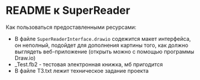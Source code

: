 # README к SuperReader

Как пользоваться предоставленными ресурсами:

- В файле `SuperReaderInterface.drawio` содежится макет интерфейса, он неполный, подойдет для дополнения картины того, как должно выглядеть веб-приложение (открыть можно с помощью программы Draw.io)
- _Test.fb2 - тестовая электронная книжка, мб пригодится
- В файле ТЗ.txt лежит техническое задание проекта
